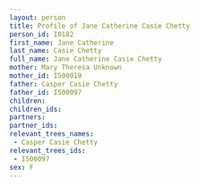 ```yaml
---
layout: person
title: Profile of Jane Catherine Casie Chetty
person_id: I0182
first_name: Jane Catherine
last_name: Casie Chetty
full_name: Jane Catherine Casie Chetty
mother: Mary Theresa Unknown
mother_id: I500019
father: Casper Casie Chetty
father_id: I500097
children:
children_ids:
partners:
partner_ids:
relevant_trees_names:
 - Casper Casie Chetty
relevant_trees_ids:
 - I500097
sex: F
---
```


